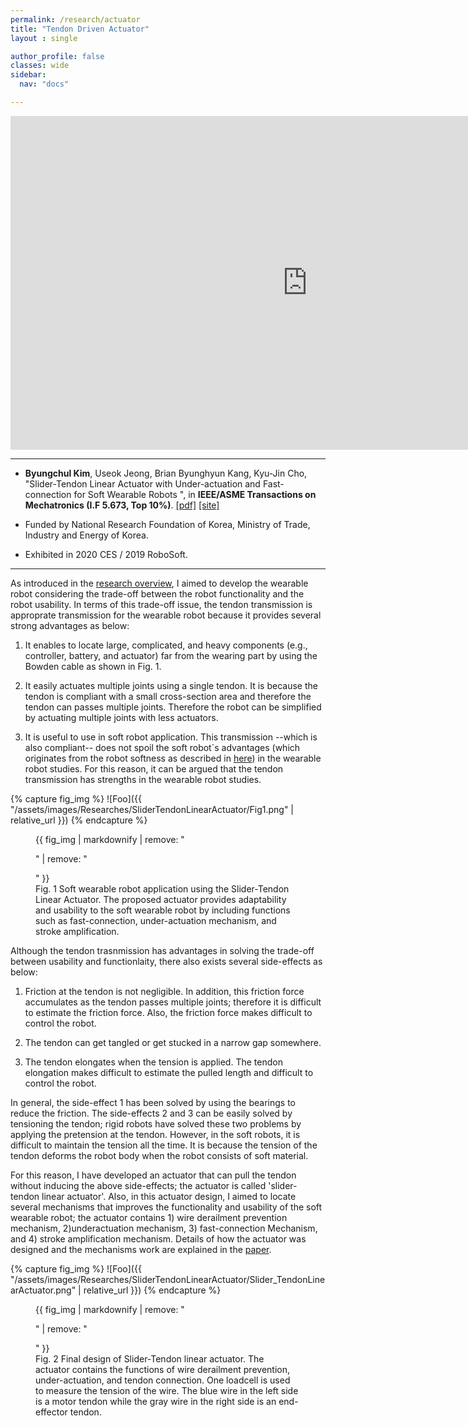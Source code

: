 ```yaml
---
permalink: /research/actuator
title: "Tendon Driven Actuator"
layout : single

author_profile: false
classes: wide
sidebar:
  nav: "docs"

---
```

<iframe width="950" height="534" src="https://www.youtube.com/embed/fLd5IRjUdt0" title="YouTube video player" frameborder="0" allow="accelerometer; autoplay; clipboard-write; encrypted-media; gyroscope; picture-in-picture" allowfullscreen></iframe>


---
- **Byungchul Kim**, Useok Jeong, Brian Byunghyun Kang, Kyu-Jin Cho, "Slider-Tendon Linear Actuator with Under-actuation and Fast-connection for Soft Wearable Robots ", in **IEEE/ASME Transactions on Mechatronics (I.F 5.673, Top 10%)**. [[pdf]][Tmech_pdf] [[site]][Tmech_link] 

- Funded by National Research Foundation of Korea, Ministry of Trade, Industry and Energy of Korea.

- Exhibited in 2020 CES / 2019 RoboSoft.


---
As introduced in the [research overview][overview], I aimed to develop the wearable robot considering the trade-off between the robot functionality and the robot usability. In terms of this trade-off issue, the tendon transmission is approprate transmission for the wearable robot because it provides several strong advantages as below:

1. It enables to locate large, complicated, and heavy components (e.g., controller, battery, and actuator) far from the wearing part by using the Bowden cable as shown in Fig. 1.

2. It easily actuates multiple joints using a single tendon. It is because the tendon is compliant with a small cross-section area and therefore the tendon can passes multiple joints. Therefore the robot can be simplified by actuating multiple joints with less actuators.

3. It is useful to use in soft robot application. This transmission --which is also compliant-- does not spoil the soft robot`s advantages (which originates from the robot softness as described in [here][hybrid_link]) in the wearable robot studies. For this reason, it can be argued that the tendon transmission has strengths in the wearable robot studies.

{% capture fig_img %}
![Foo]({{ "/assets/images/Researches/SliderTendonLinearActuator/Fig1.png" | relative_url }})
{% endcapture %}

<figure>
  {{ fig_img | markdownify | remove: "<p>" | remove: "</p>" }}
  <figcaption>Fig. 1 Soft wearable robot application using the Slider-Tendon Linear Actuator. The proposed actuator provides adaptability and usability to the soft wearable robot by including functions such as fast-connection, under-actuation mechanism, and stroke amplification.</figcaption>
</figure>

Although the tendon trasnmission has advantages in solving the trade-off between usability and functionlaity, there also exists several side-effects as below:

1. Friction at the tendon is not negligible. In addition, this friction force accumulates as the tendon passes multiple joints; therefore it is difficult to estimate the friction force. Also, the friction force makes difficult to control the robot.

2. The tendon can get tangled or get stucked in a narrow gap somewhere.

3. The tendon elongates when the tension is applied. The tendon elongation makes difficult to estimate the pulled length and difficult to control the robot.

In general, the side-effect 1 has been solved by using the bearings to reduce the friction. The side-effects 2 and 3 can be easily solved by tensioning the tendon; rigid robots have solved these two problems by applying the pretension at the tendon. However, in the soft robots, it is difficult to maintain the tension all the time. It is because the tension of the tendon deforms the robot body when the robot consists of soft material.

For this reason, I have developed an actuator that can pull the tendon without inducing the above side-effects; the actuator is called 'slider-tendon linear actuator'. Also, in this actuator design, I aimed to locate several mechanisms that improves the functionality and usability of the soft wearable robot; the actuator contains 1) wire derailment prevention mechanism, 2)underactuation mechanism, 3) fast-connection Mechanism, and 4) stroke amplification mechanism. Details of how the actuator was designed and the mechanisms work are explained in the [paper][Tmech_pdf]. 

{% capture fig_img %}
![Foo]({{ "/assets/images/Researches/SliderTendonLinearActuator/Slider_TendonLinearActuator.png" | relative_url }})
{% endcapture %}

<figure>
  {{ fig_img | markdownify | remove: "<p>" | remove: "</p>" }}
  <figcaption>Fig. 2 Final design of Slider-Tendon linear actuator. The actuator contains the functions of wire derailment prevention, under-actuation, and tendon connection. One loadcell is used to measure the tension of the wire. The blue wire in the left side is a motor tendon while the gray wire in the right side is an end-effector tendon.</figcaption>
</figure>

[Tmech_pdf]:https://github.com/bc-kim/bc-kim.github.io/blob/master/assets/Publications/Slider-Tendon_Linear_Actuator_With_Under-Actuation_and_Fast-Connection_for_Soft_Wearable_Robots.pdf
[Tmech_link]: https://ieeexplore.ieee.org/document/9314058 
[overview]: /research
[hybrid_link]: /research/hbwr
